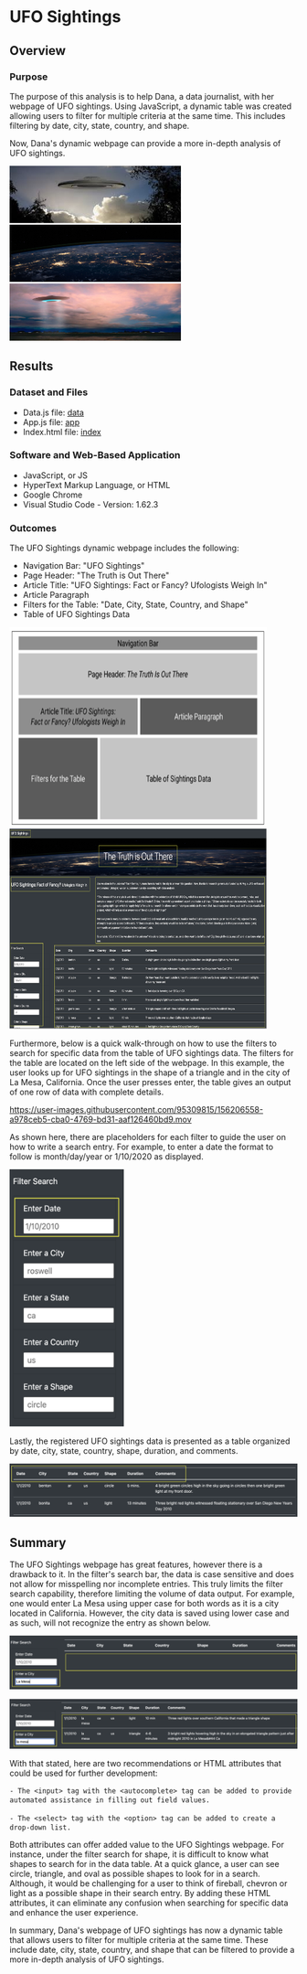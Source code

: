# UFO Sightings

## Overview

### Purpose

The purpose of this analysis is to help Dana, a data journalist, with her webpage of UFO sightings. Using JavaScript, a dynamic table was created allowing users to filter for multiple criteria at the same time. This includes filtering by date, city, state, country, and shape. 

Now, Dana's dynamic webpage can provide a more in-depth analysis of UFO sightings. 

<p float="left">
  <img src="Readme_Images/UFO.png" width="300" height="100" />
  <img src="Readme_Images/nasa.jpg" width="300" height="100" />
  <img src="Readme_Images/disk.jpg" width="300" height="100" />
</p>

## Results

### Dataset and Files

* Data.js file: [data](static/js/data.js)
* App.js file: [app](static/js/app.js)
* Index.html file: [index](index.html)

### Software and Web-Based Application

* JavaScript, or JS
* HyperText Markup Language, or HTML
* Google Chrome
* Visual Studio Code - Version: 1.62.3

### Outcomes

The UFO Sightings dynamic webpage includes the following:

- Navigation Bar: "UFO Sightings"
- Page Header: "The Truth is Out There"
- Article Title: "UFO Sightings: Fact or Fancy? Ufologists Weigh In"
- Article Paragraph
- Filters for the Table: "Date, City, State, Country, and Shape"
- Table of UFO Sightings Data

<p float="left">
  <img src="Readme_Images/Storyboard.png" width="450" height="350" />
  <img src="Readme_Images/Storyboard_webpage.png" width="450" height="350" /> 
</p>

Furthermore, below is a quick walk-through on how to use the filters to search for specific data from the table of UFO sightings data. The filters for the table are located on the left side of the webpage. In this example, the user looks up for UFO sightings in the shape of a triangle and in the city of La Mesa, California. Once the user presses enter, the table gives an output of one row of data with complete details. 

https://user-images.githubusercontent.com/95309815/156206558-a978ceb5-cba0-4769-bd31-aaf126460bd9.mov

As shown here, there are placeholders for each filter to guide the user on how to write a search entry. For example, to enter a date the format to follow is month/day/year or 1/10/2020 as displayed.

<p float="left">
  <img src="Readme_Images/filter.png" width="200" height="450" />
</p>

Lastly, the registered UFO sightings data is presented as a table organized by date, city, state, country, shape, duration, and comments.

![data_columns1](Readme_Images/data_columns1.png)

## Summary

The UFO Sightings webpage has great features, however there is a drawback to it. In the filter's search bar, the data is case sensitive and does not allow for misspelling nor incomplete entries. This truly limits the filter search capability, therefore limiting the volume of data output. For example, one would enter La Mesa using upper case for both words as it is a city located in California. However, the city data is saved using lower case and as such, will not recognize the entry as shown below. 

![La_Mesa](Readme_Images/La_Mesa.png)

![la_mesa1](Readme_Images/la_mesa1.png)

With that stated, here are two recommendations or HTML attributes that could be used for further development:

```
- The <input> tag with the <autocomplete> tag can be added to provide automated assistance in filling out field values. 

- The <select> tag with the <option> tag can be added to create a drop-down list.
```

Both attributes can offer added value to the UFO Sightings webpage. For instance, under the filter search for shape, it is difficult to know what shapes to search for in the data table. At a quick glance, a user can see circle, triangle, and oval as possible shapes to look for in a search. Although, it would be challenging for a user to think of fireball, chevron or light as a possible shape in their search entry. By adding these HTML attributes, it can eliminate any confusion when searching for specific data and enhance the user experience.    

In summary, Dana's webpage of UFO sightings has now a dynamic table that allows users to filter for multiple criteria at the same time. These include date, city, state, country, and shape that can be filtered to provide a more in-depth analysis of UFO sightings.
